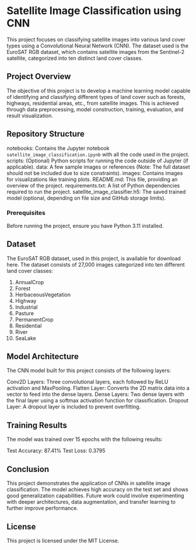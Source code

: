 # Satellite Image Classification using CNN

This project focuses on classifying satellite images into various land cover types using a Convolutional Neural Network (CNN). The dataset used is the EuroSAT RGB dataset, which contains satellite images from the Sentinel-2 satellite, categorized into ten distinct land cover classes.

## Project Overview

The objective of this project is to develop a machine learning model capable of identifying and classifying different types of land cover such as forests, highways, residential areas, etc., from satellite images. This is achieved through data preprocessing, model construction, training, evaluation, and result visualization.

## Repository Structure

notebooks: Contains the Jupyter notebook `satellite_image_classification.ipynb` with all the code used in the project.
scripts: (Optional) Python scripts for running the code outside of Jupyter (if applicable).
data: A few sample images or references (Note: The full dataset should not be included due to size constraints).
images: Contains images for visualizations like training plots.
README.md: This file, providing an overview of the project.
requirements.txt: A list of Python dependencies required to run the project.
satellite_image_classifier.h5: The saved trained model (optional, depending on file size and GitHub storage limits).

### Prerequisites

Before running the project, ensure you have Python 3.11 installed.

## Dataset
The EuroSAT RGB dataset, used in this project, is available for download here. The dataset consists of 27,000 images categorized into ten different land cover classes:

1. AnnualCrop
2. Forest
3. HerbaceousVegetation
4. Highway
5. Industrial
6. Pasture
7. PermanentCrop
8. Residential
9. River
10. SeaLake

## Model Architecture
The CNN model built for this project consists of the following layers:

Conv2D Layers: Three convolutional layers, each followed by ReLU activation and MaxPooling.
Flatten Layer: Converts the 2D matrix data into a vector to feed into the dense layers.
Dense Layers: Two dense layers with the final layer using a softmax activation function for classification.
Dropout Layer: A dropout layer is included to prevent overfitting.

## Training Results
The model was trained over 15 epochs with the following results:

Test Accuracy: 87.41%
Test Loss: 0.3795

## Conclusion

This project demonstrates the application of CNNs in satellite image classification. The model achieves high accuracy on the test set and shows good generalization capabilities. Future work could involve experimenting with deeper architectures, data augmentation, and transfer learning to further improve performance.

## License
This project is licensed under the MIT License.
